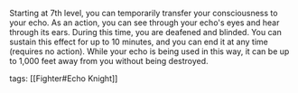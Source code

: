 Starting at 7th level, you can temporarily transfer your consciousness to your echo. As an action, you can see through your echo's eyes and hear through its ears. During this time, you are deafened and blinded. You can sustain this effect for up to 10 minutes, and you can end it at any time (requires no action). While your echo is being used in this way, it can be up to 1,000 feet away from you without being destroyed.

tags: [[Fighter#Echo Knight]]